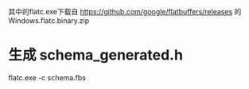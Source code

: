 其中的flatc.exe下载自 https://github.com/google/flatbuffers/releases 的Windows.flatc.binary.zip

# 生成 schema_generated.h
flatc.exe -c schema.fbs

